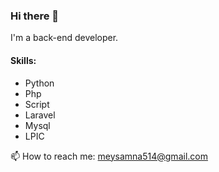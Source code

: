 ### Hi there 👋

I'm a back-end developer.

#### Skills:

- Python
- Php
- Script
- Laravel
- Mysql
- LPIC


📫 How to reach me: meysamna514@gmail.com
